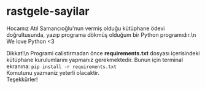 # rastgele-sayilar
Hocamız Atıl Samancıoğlu'nun vermiş olduğu kütüphane ödevi doğrultusunda, 
yazıp programa dökmüş olduğum bir Python programıdır.\n
We love Python <3

Dikkat!\n
Programi calistirmadan önce <b>requirements.txt</b> dosyası içerisindeki kütüphane
kurulumlarını yapmanız gerekmektedir. Bunun için terminal ekranına:
<code>pip install -r requirements.txt</code><br/>
Komutunu yazmaniz yeterli olacaktir.<br/>
Teşekkürler!
